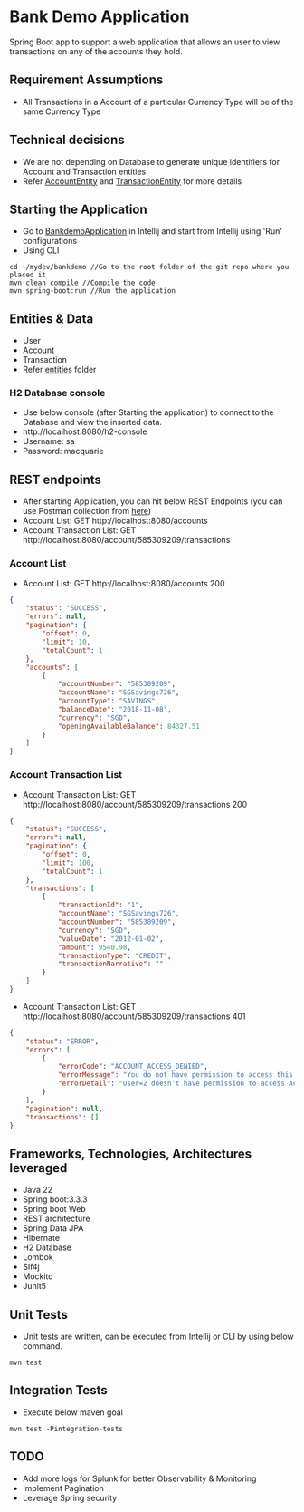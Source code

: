 # Bank Demo Application
Spring Boot app to support a web application that allows an user to view transactions on any of the accounts they hold.

## Requirement Assumptions
- All Transactions in a Account of a particular Currency Type will be of the same Currency Type


## Technical decisions
- We are not depending on Database to generate unique identifiers for Account and Transaction entities
- Refer [AccountEntity](src/main/java/com/vikram/macquarie/bankdemo/database/entity/AccountEntity.java) and [TransactionEntity](src/main/java/com/vikram/macquarie/bankdemo/database/entity/TransactionEntity.java) for more details

## Starting the Application
- Go to [BankdemoApplication](src/main/java/com/vikram/macquarie/bankdemo/BankdemoApplication.java) in Intellij and start from Intellij using 'Run' configurations
- Using CLI
```
cd ~/mydev/bankdemo //Go to the root folder of the git repo where you placed it
mvn clean compile //Compile the code
mvn spring-boot:run //Run the application
```

## Entities & Data
- User
- Account
- Transaction
- Refer [entities](src/main/java/com/vikram/macquarie/bankdemo/database/entity) folder

### H2 Database console
- Use below console (after Starting the application) to connect to the Database and view the inserted data.
- http://localhost:8080/h2-console
- Username: sa
- Password: macquarie

## REST endpoints
- After starting Application, you can hit below REST Endpoints (you can use Postman collection from [here](./API_Testing.postman_collection.json))
- Account List: GET http://localhost:8080/accounts
- Account Transaction List: GET http://localhost:8080/account/585309209/transactions

### Account List
- Account List: GET http://localhost:8080/accounts 200
```json
{
    "status": "SUCCESS",
    "errors": null,
    "pagination": {
        "offset": 0,
        "limit": 10,
        "totalCount": 1
    },
    "accounts": [
        {
            "accountNumber": "585309209",
            "accountName": "SGSavings726",
            "accountType": "SAVINGS",
            "balanceDate": "2018-11-08",
            "currency": "SGD",
            "openingAvailableBalance": 84327.51
        }
    ]
}
```
### Account Transaction List
- Account Transaction List: GET http://localhost:8080/account/585309209/transactions 200
```json
{
    "status": "SUCCESS",
    "errors": null,
    "pagination": {
        "offset": 0,
        "limit": 100,
        "totalCount": 1
    },
    "transactions": [
        {
            "transactionId": "1",
            "accountName": "SGSavings726",
            "accountNumber": "585309209",
            "currency": "SGD",
            "valueDate": "2012-01-02",
            "amount": 9540.98,
            "transactionType": "CREDIT",
            "transactionNarrative": ""
        }
    ]
}
```

- Account Transaction List: GET http://localhost:8080/account/585309209/transactions 401
```json
{
    "status": "ERROR",
    "errors": [
        {
            "errorCode": "ACCOUNT_ACCESS_DENIED",
            "errorMessage": "You do not have permission to access this account.",
            "errorDetail": "User=2 doesn't have permission to access Account=585309209"
        }
    ],
    "pagination": null,
    "transactions": []
}
```

## Frameworks, Technologies, Architectures leveraged
- Java 22
- Spring boot:3.3.3
- Spring boot Web
- REST architecture
- Spring Data JPA
- Hibernate
- H2 Database
- Lombok
- Slf4j
- Mockito
- Junit5

## Unit Tests
- Unit tests are written, can be executed from Intellij or CLI by using below command.
```
mvn test
```

## Integration Tests
- Execute below maven goal
````
mvn test -Pintegration-tests
````

## TODO
- Add more logs for Splunk for better Observability & Monitoring
- Implement Pagination
- Leverage Spring security
